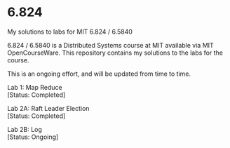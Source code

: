 # 6.824
My solutions to labs for MIT 6.824 / 6.5840

6.824 / 6.5840 is a Distributed Systems course at MIT available via MIT OpenCourseWare. This repository contains my solutions to the labs for the course.

This is an ongoing effort, and will be updated from time to time.

Lab 1: Map Reduce <br>
[Status: Completed]

Lab 2A: Raft Leader Election <br>
[Status: Completed]

Lab 2B: Log <br>
[Status: Ongoing]
